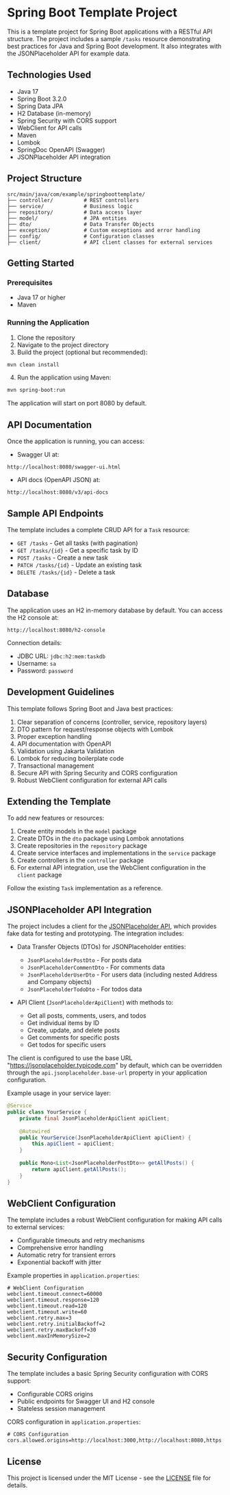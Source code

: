# Spring Boot Template Project

This is a template project for Spring Boot applications with a RESTful API structure. The project includes a sample `/tasks` resource demonstrating best practices for Java and Spring Boot development. It also integrates with the JSONPlaceholder API for example data.

## Technologies Used

- Java 17
- Spring Boot 3.2.0
- Spring Data JPA
- H2 Database (in-memory)
- Spring Security with CORS support
- WebClient for API calls
- Maven
- Lombok
- SpringDoc OpenAPI (Swagger)
- JSONPlaceholder API integration

## Project Structure

```
src/main/java/com/example/springboottemplate/
├── controller/          # REST controllers
├── service/             # Business logic
├── repository/          # Data access layer
├── model/               # JPA entities
├── dto/                 # Data Transfer Objects
├── exception/           # Custom exceptions and error handling
├── config/              # Configuration classes
├── client/              # API client classes for external services
```

## Getting Started

### Prerequisites

- Java 17 or higher
- Maven

### Running the Application

1. Clone the repository
2. Navigate to the project directory
3. Build the project (optional but recommended):

```bash
mvn clean install
```

4. Run the application using Maven:

```bash
mvn spring-boot:run
```

The application will start on port 8080 by default.

## API Documentation

Once the application is running, you can access:

- Swagger UI at:
```
http://localhost:8080/swagger-ui.html
```

- API docs (OpenAPI JSON) at:
```
http://localhost:8080/v3/api-docs
```

## Sample API Endpoints

The template includes a complete CRUD API for a `Task` resource:

- `GET /tasks` - Get all tasks (with pagination)
- `GET /tasks/{id}` - Get a specific task by ID
- `POST /tasks` - Create a new task
- `PATCH /tasks/{id}` - Update an existing task
- `DELETE /tasks/{id}` - Delete a task

## Database

The application uses an H2 in-memory database by default. You can access the H2 console at:

```
http://localhost:8080/h2-console
```

Connection details:
- JDBC URL: `jdbc:h2:mem:taskdb`
- Username: `sa`
- Password: `password`

## Development Guidelines

This template follows Spring Boot and Java best practices:

1. Clear separation of concerns (controller, service, repository layers)
2. DTO pattern for request/response objects with Lombok
3. Proper exception handling
4. API documentation with OpenAPI
5. Validation using Jakarta Validation
6. Lombok for reducing boilerplate code
7. Transactional management
8. Secure API with Spring Security and CORS configuration
9. Robust WebClient configuration for external API calls

## Extending the Template

To add new features or resources:

1. Create entity models in the `model` package
2. Create DTOs in the `dto` package using Lombok annotations
3. Create repositories in the `repository` package
4. Create service interfaces and implementations in the `service` package
5. Create controllers in the `controller` package
6. For external API integration, use the WebClient configuration in the `client` package

Follow the existing `Task` implementation as a reference.

## JSONPlaceholder API Integration

The project includes a client for the [JSONPlaceholder API](https://jsonplaceholder.typicode.com), which provides fake data for testing and prototyping. The integration includes:

- Data Transfer Objects (DTOs) for JSONPlaceholder entities:
  - `JsonPlaceholderPostDto` - For posts data
  - `JsonPlaceholderCommentDto` - For comments data
  - `JsonPlaceholderUserDto` - For users data (including nested Address and Company objects)
  - `JsonPlaceholderTodoDto` - For todos data

- API Client (`JsonPlaceholderApiClient`) with methods to:
  - Get all posts, comments, users, and todos
  - Get individual items by ID
  - Create, update, and delete posts
  - Get comments for specific posts
  - Get todos for specific users

The client is configured to use the base URL "https://jsonplaceholder.typicode.com" by default, which can be overridden through the `api.jsonplaceholder.base-url` property in your application configuration.

Example usage in your service layer:

```java
@Service
public class YourService {
    private final JsonPlaceholderApiClient apiClient;
    
    @Autowired
    public YourService(JsonPlaceholderApiClient apiClient) {
        this.apiClient = apiClient;
    }
    
    public Mono<List<JsonPlaceholderPostDto>> getAllPosts() {
        return apiClient.getAllPosts();
    }
}
```

## WebClient Configuration

The template includes a robust WebClient configuration for making API calls to external services:

- Configurable timeouts and retry mechanisms
- Comprehensive error handling
- Automatic retry for transient errors
- Exponential backoff with jitter

Example properties in `application.properties`:
```properties
# WebClient Configuration
webclient.timeout.connect=60000
webclient.timeout.response=120
webclient.timeout.read=120
webclient.timeout.write=60
webclient.retry.max=3
webclient.retry.initialBackoff=2
webclient.retry.maxBackoff=30
webclient.maxInMemorySize=2
```

## Security Configuration

The template includes a basic Spring Security configuration with CORS support:

- Configurable CORS origins
- Public endpoints for Swagger UI and H2 console
- Stateless session management

CORS configuration in `application.properties`:
```properties
# CORS Configuration
cors.allowed.origins=http://localhost:3000,http://localhost:8080,https://yourdomain.com
```

## License

This project is licensed under the MIT License - see the [LICENSE](./LICENSE) file for details.